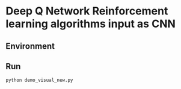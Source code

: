 # Deep Q Network Reinforcement learning algorithms input as CNN


## 


## Environment


## Run
```
python demo_visual_new.py
```

## 


